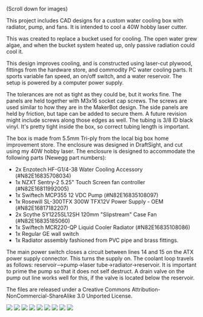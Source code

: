 (Scroll down for images)

This project includes CAD designs for a custom water cooling box with radiator, pump, and fans. It is intended to cool a 40W hobby laser cutter.

This was created to replace a bucket used for cooling. The open water grew algae, and when the bucket system heated up, only passive radiation could cool it.

This design improves cooling, and is constructed using laser-cut plywood, fittings from the hardware store, and commodity PC water cooling parts. It sports variable fan speed, an on/off switch, and a water reservoir. The setup is powered by a computer power supply.


The tolerances are not as tight as they could be, but it works fine.  The panels are held together with M3x16 socket cap screws. The screws are used similar to how they are in the MakerBot design. The side panels are held by friction, but tape can be added to secure them. A future revision might include screws along those edges as well. The tubing is 3/8 ID black vinyl. It's pretty tight inside the box, so correct tubing length is important.


The box is made from 5.5mm Tri-ply from the local big box home improvement store. The enclosure was designed in DraftSight, and cut using my 40W hobby laser. The enclosure is designed to accommodate the following parts (Newegg part numbers):

* 2x Enzotech HF-G1/4-38 Water Cooling Accessory (#N82E16835708034)
* 1x NZXT Sentry-2 5.25" Touch Screen fan controller (#N82E16811992005)
* 1x Swiftech MCP355 12 VDC Pump (#N82E16835108097)
* 1x Rosewill SL-300TFX 300W TFX12V Power Supply - OEM (#N82E16817182207)
* 2x Scythe SY1225SL12SH 120mm "Slipstream" Case Fan (#N82E16835185060)
* 1x Swiftech MCR220-QP Liquid Cooler Radiator (#N82E16835108086)
* 1x Regular GE wall switch
* 1x Radiator assembly fashioned from PVC pipe and brass fittings.

The main power switch closes a circuit between lines 14 and 15 on the ATX power supply connector. This turns the supply on. The coolant loop travels as follows: reservoir-->pump->laser tube->radiator->reservoir. It is important to prime the pump so that it does not self destruct. A drain valve on the pump out line works well for this, if the valve is located below the reservoir.

The files are released under a Creative Commons Attribution-NonCommercial-ShareAlike 3.0 Unported License.

![](https://github.com/tomkinsc/Laser-Cooler/raw/master/Screen%20shot%202011-10-03%20at%2011.33.05%20PM.png) 
![](https://github.com/tomkinsc/Laser-Cooler/raw/master/Photo%20Oct%2001,%2010%2055%2004%20PM.jpg)
![](https://github.com/tomkinsc/Laser-Cooler/raw/master/Photo%20Oct%2002,%2012%2019%2029%20AM.jpg)
![](https://github.com/tomkinsc/Laser-Cooler/raw/master/Photo%20Oct%2002,%2012%2019%2047%20AM.jpg)
![](https://github.com/tomkinsc/Laser-Cooler/raw/master/Photo%20Oct%2002,%2012%2019%2058%20AM.jpg)
![](https://github.com/tomkinsc/Laser-Cooler/raw/master/Photo%20Oct%2002,%2012%2037%2049%20AM.jpg)
![](https://github.com/tomkinsc/Laser-Cooler/raw/master/Photo%20Oct%2002,%2012%2042%2052%20AM.jpg)
![](https://github.com/tomkinsc/Laser-Cooler/raw/master/Photo%20Oct%2002,%2012%2043%2020%20AM.jpg)
![](https://github.com/tomkinsc/Laser-Cooler/raw/master/Photo%20Oct%2002,%2012%2043%2057%20AM.jpg)


